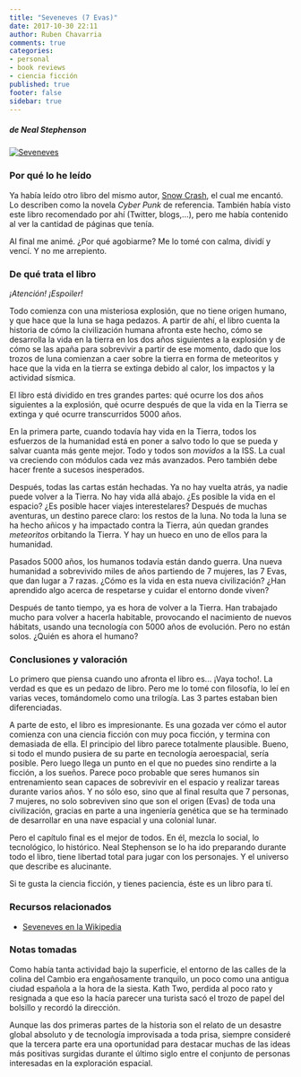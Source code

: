 ```yaml
---
title: "Seveneves (7 Evas)"
date: 2017-10-30 22:11
author: Ruben Chavarria
comments: true
categories: 
- personal
- book reviews
- ciencia ficción
published: true
footer: false
sidebar: true
---
```


##### de Neal Stephenson

[![Seveneves](./img/seveneves.jpg)](https://amzn.to/2CuwZGR)

### Por qué lo he leído

Ya había leído otro libro del mismo autor, [Snow Crash], el cual me encantó. Lo
describen como la novela *Cyber Punk* de referencia. También había visto este
libro recomendado por ahí (Twitter, blogs,...), pero me había contenido al ver
la cantidad de páginas que tenía.

Al final me animé. ¿Por qué agobiarme? Me lo tomé con calma, dividí y vencí. Y
no me arrepiento.

<!-- more -->

### De qué trata el libro

*¡Atención! ¡Espoiler!*

Todo comienza con una misteriosa explosión, que no tiene origen humano, y que
hace que la luna se haga pedazos. A partir de ahí, el libro cuenta la historia
de cómo la civilización humana afronta este hecho, cómo se desarrolla la vida
en la tierra en los dos años siguientes a la explosión y de cómo se las apaña
para sobrevivir a partir de ese momento, dado que los trozos de luna comienzan
a caer sobre la tierra en forma de meteoritos y hace que la vida en la tierra
se extinga debido al calor, los impactos y la actividad sísmica.

El libro está dividido en tres grandes partes: qué ocurre los dos años
siguientes a la explosión, qué ocurre después de que la vida en la Tierra se
extinga y qué ocurre transcurridos 5000 años.

En la primera parte, cuando todavía hay vida en la Tierra, todos los esfuerzos
de la humanidad está en poner a salvo todo lo que se pueda y salvar cuanta más
gente mejor. Todo y todos son *movidos* a la ISS. La cual va creciendo con
módulos cada vez más avanzados. Pero también debe hacer frente a sucesos
inesperados.

Después, todas las cartas están hechadas. Ya no hay vuelta atrás, ya nadie
puede volver a la Tierra. No hay vida allá abajo. ¿Es posible la vida en el
espacio? ¿Es posible hacer viajes interestelares? Después de muchas aventuras,
un destino parece claro: los restos de la luna. No toda la luna se ha hecho
añicos y ha impactado contra la Tierra, aún quedan grandes *meteoritos*
orbitando la Tierra. Y hay un hueco en uno de ellos para la humanidad.

Pasados 5000 años, los humanos todavía están dando guerra. Una nueva humanidad
a sobrevivido miles de años partiendo de 7 mujeres, las 7 Evas, que dan lugar a
7 razas. ¿Cómo es la vida en esta nueva civilización? ¿Han aprendido algo
acerca de respetarse y cuidar el entorno donde viven?

Después de tanto tiempo, ya es hora de volver a la Tierra. Han trabajado mucho
para volver a hacerla habitable, provocando el nacimiento de nuevos hábitats,
usando una tecnología con 5000 años de evolución. Pero no están solos. ¿Quién
es ahora el humano?

### Conclusiones y valoración

Lo primero que piensa cuando uno afronta el libro es... ¡Vaya tocho!. La verdad
es que es un pedazo de libro. Pero me lo tomé con filosofía, lo leí en varias
veces, tomándomelo como una trilogía. Las 3 partes estaban bien diferenciadas.

A parte de esto, el libro es impresionante. Es una gozada ver cómo el autor
comienza con una ciencia ficción con muy poca ficción, y termina con demasiada
de ella. El principio del libro parece totalmente plausible. Bueno, si todo el
mundo pusiera de su parte en tecnología aeroespacial, sería posible. Pero luego
llega un punto en el que no puedes sino rendirte a la ficción, a los sueños.
Parece poco probable que seres humanos sin entrenamiento sean capaces de
sobrevivir en el espacio y realizar tareas durante varios años. Y no sólo eso,
sino que al final resulta que 7 personas, 7 mujeres, no solo sobreviven sino
que son el origen (Evas) de toda una civilización, gracias en parte a una
ingeniería genética que se ha terminado de desarrollar en una nave espacial y
una colonial lunar.

Pero el capítulo final es el mejor de todos. En él, mezcla lo social, lo
tecnológico, lo histórico. Neal Stephenson se lo ha ido preparando durante todo
el libro, tiene libertad total para jugar con los personajes. Y el universo que
describe es alucinante.

Si te gusta la ciencia ficción, y tienes paciencia, éste es un libro para tí.

### Recursos relacionados

- [Seveneves en la Wikipedia]

### Notas tomadas

Como había tanta actividad bajo la superficie, el entorno de las calles de la
colina del Cambio era engañosamente tranquilo, un poco como una antigua ciudad
española a la hora de la siesta. Kath Two, perdida al poco rato y resignada a
que eso la hacía parecer una turista sacó el trozo de papel del bolsillo y
recordó la dirección.

Aunque las dos primeras partes de la historia son el relato de un desastre
global absoluto y de tecnología improvisada a toda prisa, siempre consideré que
la tercera parte era una oportunidad para destacar muchas de las ideas más
positivas surgidas durante el último siglo entre el conjunto de personas
interesadas en la exploración espacial.

[Seveneves en la Wikipedia]: https://en.wikipedia.org/wiki/Seveneves
[Snow crash]: https://amzn.to/2TVUjay

